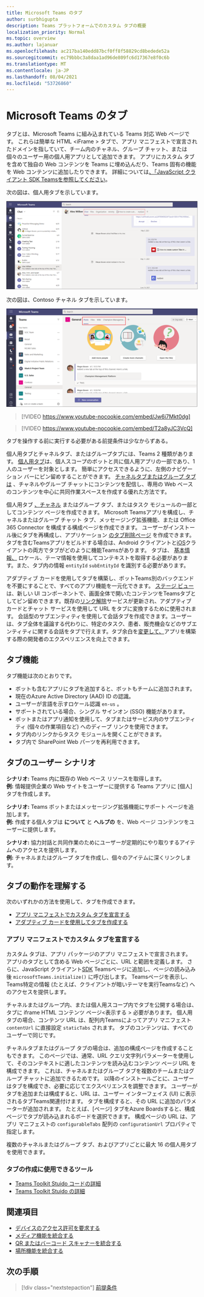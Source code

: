 ```yaml
---
title: Microsoft Teams のタブ
author: surbhigupta
description: Teams プラットフォームでのカスタム タブの概要
localization_priority: Normal
ms.topic: overview
ms.author: lajanuar
ms.openlocfilehash: ac217ba140edd87bcf0ff8f58829cd8bedede52a
ms.sourcegitcommit: ec79bbbc3a8daa1ad96de809fc6d17367e8f0c6b
ms.translationtype: MT
ms.contentlocale: ja-JP
ms.lasthandoff: 08/04/2021
ms.locfileid: "53726860"
---
```

# <a name="microsoft-teams-tabs"></a>Microsoft Teams のタブ

タブとは、Microsoft Teams に組み込まれている Teams 対応 Web ページです。 これらは簡単な HTML <iFrame \> タブで、アプリ マニフェストで宣言されたドメインを指していて、チーム内のチャネル、グループ チャット、または個々のユーザー用の個人用アプリとして追加できます。 アプリにカスタム タブを含めて独自の Web コンテンツを Teams に埋め込んだり、Teams 固有の機能を Web コンテンツに追加したりできます。 詳細については[、「JavaScript クライアント SDK Teamsを参照してください](/javascript/api/overview/msteams-client)。

次の図は、個人用タブを示しています。

![[個人] タブ](../assets/images/tabs/personaltab.png)

次の図は、Contoso チャネル タブを示しています。

![チャネルまたはグループのタブ](../assets/images/tabs/tabs.png)

> [!VIDEO https://www.youtube-nocookie.com/embed/Jw6i7Mkt0dg]


> [!VIDEO https://www.youtube-nocookie.com/embed/T2a8yJC3VcQ]

タブを操作する前に実行する必要がある前提条件は少なからずある。

個人用タブとチャネルタブ、またはグループタブには、Teams 2 種類があります。 [個人用タブ](~/tabs/how-to/create-personal-tab.md)は、個人スコープのボットと共に個人用アプリの一部であり、1 人のユーザーを対象とします。 簡単にアクセスできるように、左側のナビゲーション バーにピン留めすることができます。 [チャネルタブまたはグループ タブは](~/tabs/how-to/create-channel-group-tab.md) 、チャネルやグループ チャットにコンテンツを配信し、専用の Web ベースのコンテンツを中心に共同作業スペースを作成する優れた方法です。

個人用タブ [、チャネル](~/tabs/how-to/create-tab-pages/content-page.md) またはグループ タブ、またはタスク モジュールの一部としてコンテンツ ページを作成できます。 Microsoft Teams[](~/tabs/how-to/create-tab-pages/configuration-page.md)アプリを構成し、チャネルまたはグループ チャット タブ、メッセージング拡張機能、または Office 365 Connector を構成する構成ページを作成できます。 ユーザーがインストール後にタブを再構成し、アプリケーション [のタブ削除ページ](~/tabs/how-to/create-tab-pages/removal-page.md) を作成できます。 タブを含むTeamsアプリをビルドする場合は、Android クライアントと[iOS](~/tabs/design/tabs-mobile.md)クライアントの両方でタブがどのように機能Teamsがあります。 タブは、 [基本情報、](~/tabs/how-to/access-teams-context.md) ロケール、テーマ情報を使用してコンテキストを取得する必要があります。また、タブ内の情報 `entityId` `subEntityId` を識別する必要があります。

アダプティブ カードを使用してタブを構築し、ボットTeams別のバックエンドを不要にすることで、すべてのアプリ機能を一元化できます。 [ステージ ビュー](~/tabs/tabs-link-unfurling.md)は、新しい UI コンポーネントで、画面全体で開いたコンテンツをTeamsタブとしてピン留めできます。既存の[リンク解除](~/tabs/tabs-link-unfurling.md)サービスが更新され、アダプティブ カードとチャット サービスを使用して URL をタブに変換するために使用されます。 会話型[](~/tabs/how-to/conversational-tabs.md)のサブエンティティを使用して会話タブを作成できます。ユーザーは、タブ全体を議論する代わりに、特定のタスク、患者、販売機会などのサブエンティティに関する会話をタブで行えます。タブ余白を[変更して、](~/resources/removing-tab-margins.md)アプリを構築する際の開発者のエクスペリエンスを向上できます。

## <a name="tab-features"></a>タブ機能

タブ機能は次のとおりです。

* ボットも含むアプリにタブを追加すると、ボットもチームに追加されます。
* 現在のAzure Active Directory (AAD) ID の認識。
* ユーザーが言語を示すロケール認識 `en-us` 。
* サポートされている場合、シングル サインオン (SSO) 機能があります。
* ボットまたはアプリ通知を使用して、タブまたはサービス内のサブエンティティ (個々の作業項目など) へのディープ リンクを使用できます。
* タブ内のリンクからタスク モジュールを開くことができます。
* タブ内で SharePoint Web パーツを再利用できます。

## <a name="tabs-user-scenarios"></a>タブのユーザー シナリオ

**シナリオ:** Teams 内に既存の Web ベース リソースを取得します。 \
**例:** 情報提供企業の Web サイトをユーザーに提供する Teams アプリに [個人] タブを作成します。

**シナリオ:** Teams ボットまたはメッセージング拡張機能にサポート ページを追加します。 \
**例:** 作成する個人タブは **について** と **ヘルプの** を、Web ページ コンテンツをユーザーに提供します。

**シナリオ:** 協力対話と共同作業のためにユーザーが定期的にやり取りするアイテムへのアクセスを提供します。 \
**例:** チャネルまたはグループ タブを作成し、個々のアイテムに深くリンクします。

## <a name="understand-how-tabs-work"></a>タブの動作を理解する

次のいずれかの方法を使用して、タブを作成できます。

* [アプリ マニフェストでカスタム タブを宣言する](#declare-custom-tab-in-app-manifest)
* [アダプティブ カードを使用してタブを作成する](~/tabs/how-to/build-adaptive-card-tabs.md)

### <a name="declare-custom-tab-in-app-manifest"></a>アプリ マニフェストでカスタム タブを宣言する

カスタム タブは、アプリ パッケージのアプリ マニフェストで宣言されます。 アプリのタブとして含める Web ページごとに、URL と範囲を定義します。 さらに、JavaScript クライアント[SDK](/javascript/api/overview/msteams-client) Teamsページに追加し、ページの読み込み後 `microsoftTeams.initialize()` に呼び出します。 Teamsページを表示し、Teams特定の情報 (たとえば、クライアントが暗いテーマを実行Teamsなど) へのアクセスを提供します。

チャネルまたはグループ内、または個人用スコープ内でタブを公開する場合は、タブに iframe HTML コンテンツ ページ<表示する \> 必要があります。 [](~/tabs/how-to/create-tab-pages/content-page.md)個人用タブの場合、コンテンツ URL は、配列内Teamsによってアプリ マニフェスト `contentUrl` に直接設定 `staticTabs` されます。 タブのコンテンツは、すべてのユーザーで同じです。

チャネルタブまたはグループ タブの場合は、追加の構成ページを作成することもできます。 このページでは、通常、URL クエリ文字列パラメーターを使用して、そのコンテキストに適したコンテンツを読み込むコンテンツ ページ URL を構成できます。 これは、チャネルまたはグループ タブを複数のチームまたはグループ チャットに追加できるためです。 以降のインストールごとに、ユーザーはタブを構成でき、必要に応じてエクスペリエンスを調整できます。 ユーザーがタブを追加または構成すると、URL は、ユーザー インターフェイス (UI) に表示されるタブTeams関連付けます。 タブを構成すると、その URL に追加のパラメーターが追加されます。 たとえば、[ページ] タブをAzure Boardsすると、構成ページでタブが読み込まれるボードを選択できます。 構成ページの URL は、アプリ マニフェストの `configurableTabs` 配列の `configurationUrl` プロパティで指定します。

複数のチャネルまたはグループ タブ、およびアプリごとに最大 16 の個人用タブを使用できます。

### <a name="tools-you-can-use-to-build-tabs"></a>タブの作成に使用できるツール
* [Teams Toolkit Stuido コードの詳細](../toolkit/visual-studio-code-overview.md)
* [Teams Toolkit Stuido の詳細](../toolkit/visual-studio-overview.md)

## <a name="see-also"></a>関連項目

* [デバイスのアクセス許可を要求する](../concepts/device-capabilities/native-device-permissions.md)
* [メディア機能を統合する](../concepts/device-capabilities/mobile-camera-image-permissions.md)
* [QR またはバーコード スキャナーを統合する](../concepts/device-capabilities/qr-barcode-scanner-capability.md)
* [場所機能を統合する](../concepts/device-capabilities/location-capability.md)

## <a name="next-step"></a>次の手順

> [!div class="nextstepaction"]
> [前提条件](~/tabs/how-to/tab-requirements.md)

